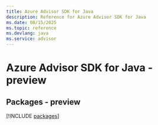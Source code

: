 ```yaml
---
title: Azure Advisor SDK for Java
description: Reference for Azure Advisor SDK for Java
ms.date: 08/15/2025
ms.topic: reference
ms.devlang: java
ms.service: advisor
---
```

# Azure Advisor SDK for Java - preview
## Packages - preview
[!INCLUDE [packages](advisor-index.md)]